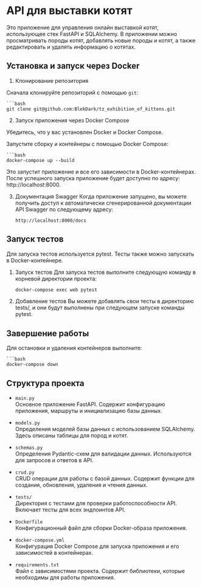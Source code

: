 # API для выставки котят 

Это приложение для управления онлайн выставкой котят, использующее стек FastAPI и SQLAlchemy. В приложении можно просматривать породы котят, добавлять новые породы и котят, а также редактировать и удалять информацию о котятах.

## Установка и запуск через Docker

1. Клонирование репозитория

Сначала клонируйте репозиторий с помощью `git`:

    ```bash
    git clone git@github.com:BlekDark/tz_exhibition_of_kittens.git


2. Запуск приложения через Docker Compose

Убедитесь, что у вас установлен Docker и Docker Compose.

Запустите сборку и контейнеры с помощью Docker Compose:

    ```bash
    docker-compose up --build

Это запустит приложение и все его зависимости в Docker-контейнерах. После успешного запуска приложение будет доступно по адресу: http://localhost:8000.

3. Документация Swagger
Когда приложение запущено, вы можете получить доступ к автоматически сгенерированной документации API Swagger по следующему адресу:

    ```
    http://localhost:8000/docs

## Запуск тестов

Для запуска тестов используется pytest. Тесты также можно запускать в Docker-контейнере.

1. Запуск тестов
Для запуска тестов выполните следующую команду в корневой директории проекта:

    ```bash
    docker-compose exec web pytest

2. Добавление тестов
Вы можете добавлять свои тесты в директорию tests/, и они будут выполнены при следующем запуске команды pytest.

## Завершение работы

Для остановки и удаления контейнеров выполните:

    ```bash
    docker-compose down

## Структура проекта

- `main.py`  
  Основное приложение FastAPI. Содержит конфигурацию приложения, маршруты и инициализацию базы данных.
  
- `models.py`  
  Определения моделей базы данных с использованием SQLAlchemy. Здесь описаны таблицы для пород и котят.
  
- `schemas.py`  
  Определения Pydantic-схем для валидации данных. Используются для запросов и ответов в API.
  
- `crud.py`  
  CRUD операции для работы с базой данных. Содержит функции для создания, обновления, удаления и чтения данных.
  
- `tests/`  
  Директория с тестами для проверки работоспособности API. Включает тесты для всех эндпоинтов API.
  
- `Dockerfile`  
  Конфигурационный файл для сборки Docker-образа приложения.
  
- `docker-compose.yml`  
  Конфигурация Docker Compose для запуска приложения и его зависимостей в контейнерах.

- `requirements.txt`  
  Файл с зависимостями проекта. Содержит библиотеки, которые необходимы для работы приложения.

